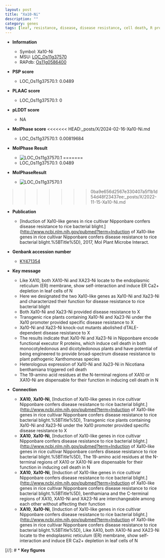 ```yaml
---
layout: post
title: "Xa10-Ni"
description: ""
category: genes
tags: [leaf, resistance, disease, disease resistance, cell death, R protein, blight, bacterial blight, broad-spectrum disease resistance]
---
```


* **Information**  
    + Symbol: Xa10-Ni  
    + MSU: [LOC_Os11g37570](http://rice.plantbiology.msu.edu/cgi-bin/ORF_infopage.cgi?orf=LOC_Os11g37570)  
    + RAPdb: [Os11g0586400](http://rapdb.dna.affrc.go.jp/viewer/gbrowse_details/irgsp1?name=Os11g0586400)  

* **PSP score**  
    + LOC_Os11g37570.1: 0.0489 

* **PLAAC score**  
    + LOC_Os11g37570.1: 0 

* **pLDDT score**
    + NA


* **MolPhase score**
<<<<<<< HEAD:_posts/X/2024-02-16-Xa10-Ni.md
    + LOC_Os11g37570.1: 0.00819684

* **MolPhase Result**
    + ![LOC_Os11g37570.1](https://304243504.github.io/Pictures/LOC_Os11g/LOC_Os11g37570.1.png)
=======
    + LOC_Os11g37570.1: 0.0489

* **MolPhaseResult**
    + ![LOC_Os11g37570.1](https://ricepsp.github.io/pictures/LOC_Os11g/LOC_Os11g37570.1.png)
>>>>>>> 0ba9e656d2567e330407a5f1b1d54d48f23437ee:_posts/X/2022-11-15-Xa10-Ni.md

* **Publication**  
    + [Induction of Xa10-like genes in rice cultivar Nipponbare confers disease resistance to rice bacterial blight.](http://www.ncbi.nlm.nih.gov/pubmed?term=Induction of Xa10-like genes in rice cultivar Nipponbare confers disease resistance to rice bacterial blight.%5BTitle%5D), 2017, Mol Plant Microbe Interact.

* **Genbank accession number**  
    + [KY471354](http://www.ncbi.nlm.nih.gov/nuccore/KY471354)

* **Key message**  
    + Like XA10, both XA10-Ni and XA23-Ni locate to the endoplasmic reticulum (ER) membrane, show self-interaction and induce ER Ca2+ depletion in leaf cells of N
    + Here we designated the two Xa10-like genes as Xa10-Ni and Xa23-Ni and characterized their function for disease resistance to rice bacterial blight
    + Both Xa10-Ni and Xa23-Ni provided disease resistance to X
    + Transgenic rice plants containing Xa10-Ni and Xa23-Ni under the Xa10 promoter provided specific disease resistance to X
    + Xa10-Ni and Xa23-Ni knock-out mutants abolished dTALE-dependent disease resistance to X
    + The results indicate that Xa10-Ni and Xa23-Ni in Nipponbare encode functional executor R proteins, which induce cell death in both monocotyledonous and dicotyledonous plants and have potential of being engineered to provide broad-spectrum disease resistance to plant pathogenic Xanthomonas species
    + Heterologous expression of Xa10-Ni and Xa23-Ni in Nicotiana benthamiana triggered cell death
    + The 19-amino acid residues at the N-terminal regions of XA10 or XA10-Ni are dispensable for their function in inducing cell death in N

* **Connection**  
    + __XA10__, __Xa10-Ni__, [Induction of Xa10-like genes in rice cultivar Nipponbare confers disease resistance to rice bacterial blight.](http://www.ncbi.nlm.nih.gov/pubmed?term=Induction of Xa10-like genes in rice cultivar Nipponbare confers disease resistance to rice bacterial blight.%5BTitle%5D),  Transgenic rice plants containing Xa10-Ni and Xa23-Ni under the Xa10 promoter provided specific disease resistance to X
    + __XA10__, __Xa10-Ni__, [Induction of Xa10-like genes in rice cultivar Nipponbare confers disease resistance to rice bacterial blight.](http://www.ncbi.nlm.nih.gov/pubmed?term=Induction of Xa10-like genes in rice cultivar Nipponbare confers disease resistance to rice bacterial blight.%5BTitle%5D),  The 19-amino acid residues at the N-terminal regions of XA10 or XA10-Ni are dispensable for their function in inducing cell death in N
    + __XA10__, __Xa10-Ni__, [Induction of Xa10-like genes in rice cultivar Nipponbare confers disease resistance to rice bacterial blight.](http://www.ncbi.nlm.nih.gov/pubmed?term=Induction of Xa10-like genes in rice cultivar Nipponbare confers disease resistance to rice bacterial blight.%5BTitle%5D),  benthamiana and the C-terminal regions of XA10, XA10-Ni and XA23-Ni are interchangeable among each other without affecting their function
    + __XA10__, __Xa10-Ni__, [Induction of Xa10-like genes in rice cultivar Nipponbare confers disease resistance to rice bacterial blight.](http://www.ncbi.nlm.nih.gov/pubmed?term=Induction of Xa10-like genes in rice cultivar Nipponbare confers disease resistance to rice bacterial blight.%5BTitle%5D),  Like XA10, both XA10-Ni and XA23-Ni locate to the endoplasmic reticulum (ER) membrane, show self-interaction and induce ER Ca2+ depletion in leaf cells of N

[//]: # * **Key figures**  


